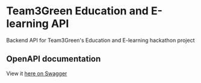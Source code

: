 # Team3Green Education and E-learning API
Backend API for Team3Green's Education and E-learning hackathon project

## OpenAPI documentation
View it [here on Swagger](https://app.swaggerhub.com/apis-docs/AbdulbakiSuraj/Team3Green/1.0.0)
